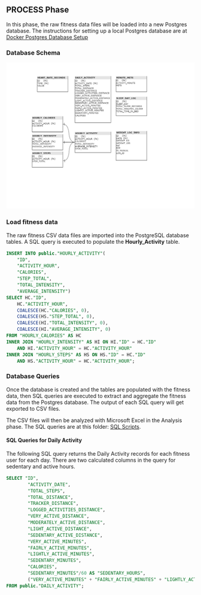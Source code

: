 ## PROCESS Phase

In this phase, the raw fitness data files will be loaded into a new Postgres database.  The instructions for setting up a local Postgres database are at <a href="Docker%20PostgreSQL%20Database%20Setup.md" target="_blank">Docker Postgres Database Setup</a>


### Database Schema

![](resources/Fitness%20Tracker%20Database.drawio.png)

### Load fitness data

The raw fitness CSV data files are imported into the PostgreSQL database tables.  A SQL query is executed to populate the **Hourly_Activity** table.

```sql
INSERT INTO public."HOURLY_ACTIVITY"(
	"ID", 
	"ACTIVITY_HOUR", 
	"CALORIES", 
	"STEP_TOTAL", 
	"TOTAL_INTENSITY", 
	"AVERAGE_INTENSITY")
SELECT HC."ID", 
	HC."ACTIVITY_HOUR", 
	COALESCE(HC."CALORIES", 0),
	COALESCE(HS."STEP_TOTAL", 0), 
	COALESCE(HI."TOTAL_INTENSITY", 0), 
	COALESCE(HI."AVERAGE_INTENSITY", 0)
FROM "HOURLY_CALORIES" AS HC
INNER JOIN "HOURLY_INTENSITY" AS HI ON HI."ID" = HC."ID"
	AND HI."ACTIVITY_HOUR" = HC."ACTIVITY_HOUR"
INNER JOIN "HOURLY_STEPS" AS HS ON HS."ID" = HC."ID"
	AND HS."ACTIVITY_HOUR" = HC."ACTIVITY_HOUR";
```


### Database Queries

Once the database is created and the tables are populated with the fitness data, then SQL queries are executed to extract and aggregate the fitness data from the Postgres database. The output of each SQL query will get exported to CSV files. 

The CSV files will then be analyzed with Microsoft Excel in the Analysis phase. The SQL queries are at this folder: <a href="https://github.com/mwalbers1/Google-Data-Analytics-capstone/tree/main/Sql%20Scripts" target="_blank">SQL Scripts</a>.


#### SQL Queries for Daily Activity

The following SQL query returns the Daily Activity records for each fitness user for each day.  There are two calculated columns in the query for sedentary and active hours.

```sql
SELECT "ID", 
		"ACTIVITY_DATE", 
		"TOTAL_STEPS", 
		"TOTAL_DISTANCE", 
		"TRACKER_DISTANCE", 
		"LOGGED_ACTIVITIES_DISTANCE", 
		"VERY_ACTIVE_DISTANCE", 
		"MODERATELY_ACTIVE_DISTANCE", 
		"LIGHT_ACTIVE_DISTANCE", 
		"SEDENTARY_ACTIVE_DISTANCE", 
		"VERY_ACTIVE_MINUTES", 
		"FAIRLY_ACTIVE_MINUTES", 
		"LIGHTLY_ACTIVE_MINUTES", 
		"SEDENTARY_MINUTES", 
		"CALORIES",
		"SEDENTARY_MINUTES"/60 AS "SEDENTARY_HOURS",
		("VERY_ACTIVE_MINUTES" + "FAIRLY_ACTIVE_MINUTES" + "LIGHTLY_ACTIVE_MINUTES") / 60 AS "ACTIVE_HOURS"
FROM public."DAILY_ACTIVITY";
```


